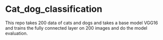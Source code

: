 # Cat_dog_classification
This repo takes 200 data of cats and dogs and takes a base model VGG16 and trains the fully connected layer on 200 images and do the model evaluation.
